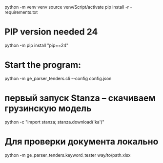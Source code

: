 python -m venv venv
source venv/Script/activate
pip install -r -requirements.txt

# PIP version needed 24

python -m pip install "pip==24"

# Start the program:

<!-- python -m ge_parser_tenders.cli --reset-cache --no-headless --max-pages [n] -->

python -m ge_parser_tenders.cli --config config.json

# первый запуск Stanza – скачиваем грузинскую модель

python -c "import stanza; stanza.download('ka')"

# Для проверки документа локально
python -m ge_parser_tenders.keyword_tester way/to/path.xlsx